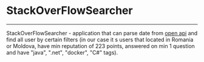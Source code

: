 # StackOverFlowSearcher
___
StackOverFlowSearcher - application that can parse date from [open api](https://api.stackexchange.com/docs)
and find all user by certain filters (in our case it s users that located in Romania or Moldova, have min reputation
of 223 points, answered on min 1 question and have "java", ".net", "docker", "C#" tags).
